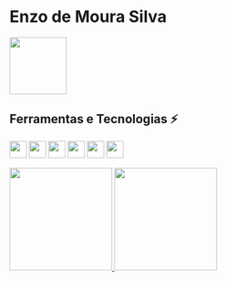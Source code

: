 # Enzo de Moura Silva

<img loading="lazy" src="https://media.giphy.com/media/6lsW1YMkojWrC/giphy.gif" width="100" height="100" position="relative" right="30" />

## Ferramentas e Tecnologias ⚡
<img loading="lazy" src="https://cdn.jsdelivr.net/gh/devicons/devicon@latest/icons/html5/html5-original.svg" width="30" height="30" /> <img loading="lazy" src="https://cdn.jsdelivr.net/gh/devicons/devicon@latest/icons/css3/css3-original.svg" width="30" height="30" /> <img loading="lazy" src="https://cdn.jsdelivr.net/gh/devicons/devicon@latest/icons/javascript/javascript-original.svg" width="30" height="30" /> <img loading="lazy" src="https://cdn.jsdelivr.net/gh/devicons/devicon@latest/icons/java/java-original.svg" width="30" height="30" /> <img loading="lazy" src="https://cdn.jsdelivr.net/gh/devicons/devicon@latest/icons/azuresqldatabase/azuresqldatabase-original.svg" width="30" height="30" /> <img loading="lazy" src="https://cdn.jsdelivr.net/gh/devicons/devicon@latest/icons/mysql/mysql-original.svg" width="30" heigth="30" />
          
          
          
          
          

<div>
<a href="https://github.com/Enzomoloi">
<img loading="lazy" height="180em" src="https://github-readme-stats.vercel.app/api/top-langs/?username=Enzomoloi&layout=compact&langs_count=7&theme=dracula"/>
<img loading="lazy" height="180em" src="https://github-readme-stats.vercel.app/api?username=Enzomoloi&show_icons=true&theme=dracula&include_all_commits=true&count_private=true"/>
</div>


<!--
**Enzomoloi/Enzomoloi** is a ✨ _special_ ✨ repository because its `README.md` (this file) appears on your GitHub profile.

Here are some ideas to get you started:

- 🔭 I’m currently working on ...
- 🌱 I’m currently learning ...
- 👯 I’m looking to collaborate on ...
- 🤔 I’m looking for help with ...
- 💬 Ask me about ...
- 📫 How to reach me: ...
- 😄 Pronouns: ...
- ⚡ Fun fact: ...
-->
